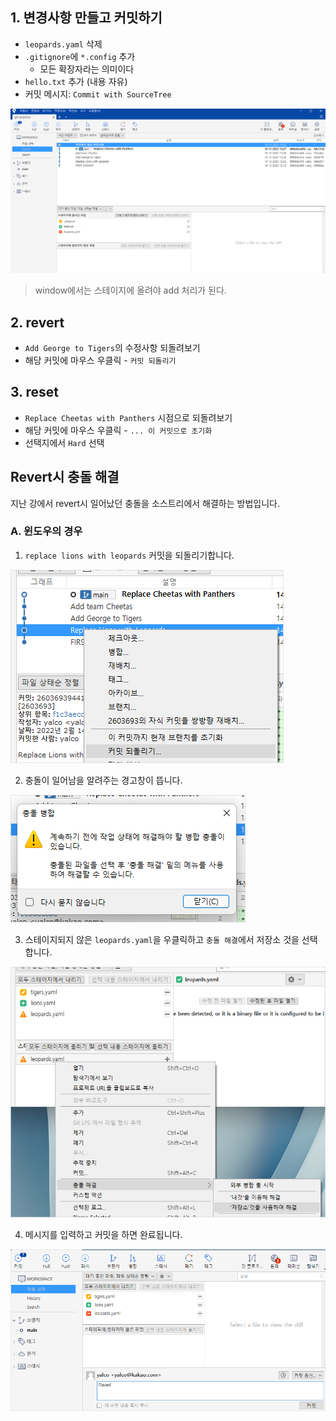 ## 1. 변경사항 만들고 커밋하기

- `leopards.yaml` 삭제
- `.gitignore`에 `*.config` 추가
  - 모든 확장자라는 의미이다
- `hello.txt` 추가 (내용 자유)
- 커밋 메시지: `Commit with SourceTree`

![image-20221218152318236](assets/image-20221218152318236.png)

> window에서는 스테이지에 올려야 add 처리가 된다.



## 2. **revert**

- `Add George to Tigers`의 수정사항 되돌려보기
- 해당 커밋에 마우스 우클릭 - `커밋 되돌리기`



## 3. **reset**

- `Replace Cheetas with Panthers` 시점으로 되돌려보기
- 해당 커밋에 마우스 우클릭 - `... 이 커밋으로 초기화`
- 선택지에서 `Hard` 선택



##  Revert시 충돌 해결

지난 강에서 revert시 일어났던 충돌을 소스트리에서 해결하는 방법입니다.

### A. **윈도우**의 경우

1. `replace lions with leopards` 커밋을 되돌리기합니다.

![01](assets/01.png)

2. 충돌이 일어남을 알려주는 경고창이 뜹니다.

![02](assets/02.png)

3. 스테이지되지 않은 `leopards.yaml`을 우클릭하고 `충돌 해결`에서 저장소 것을 선택합니다.

![03](assets/03.png)

4. 메시지를 입력하고 커밋을 하면 완료됩니다.

![04](assets/04.png)